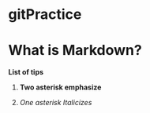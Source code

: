 # gitPractice

# What is Markdown?

**List of tips**

1. **Two asterisk emphasize**

2. *One asterisk Italicizes*